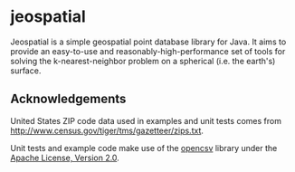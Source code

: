 jeospatial
==========

Jeospatial is a simple geospatial point database library for Java. It aims to provide an easy-to-use and reasonably-high-performance set of tools for solving the k-nearest-neighbor problem on a spherical (i.e. the earth's) surface.

Acknowledgements
----------------

United States ZIP code data used in examples and unit tests comes from http://www.census.gov/tiger/tms/gazetteer/zips.txt.

Unit tests and example code make use of the [opencsv](http://opencsv.sourceforge.net/) library under the [Apache License, Version 2.0](http://www.apache.org/licenses/LICENSE-2.0).